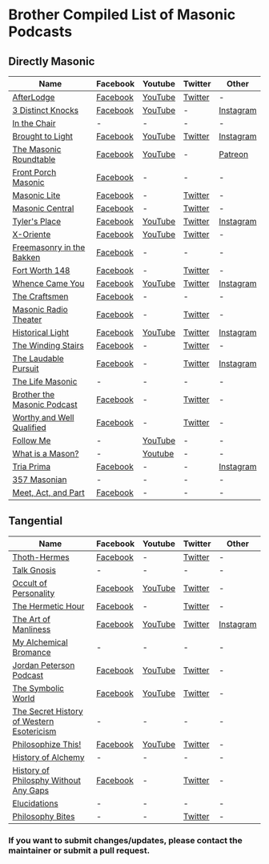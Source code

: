 # Brother Compiled List of Masonic Podcasts

## Directly Masonic
|Name|Facebook|Youtube|Twitter|Other|
|---|---|---|---|---|
|[AfterLodge](https://www.afterlodge.com/)|[Facebook](https://facebook.com/AfterLodge)|[YouTube](https://www.youtube.com/channel/UCsprzbGYpePDxb-cJxgzDxw)|[Twitter](https://twitter.com/AfterLodge)|-|
|[3 Distinct Knocks](https://threedistinctknocks.org/)|[Facebook](https://facebook.com/threedistinctknocks)|[YouTube](https://youtube.com/threedistinctknocks)|-|[Instagram](https://www.instagram.com/threedistinctknocks)|
|[In the Chair](https://masonicpodcast.com/)|-|-|-|-|
|[Brought to Light](http://podcast.blueloungesc.com/)|[Facebook](https://www.facebook.com/blueloungevic/)|[YouTube](https://www.youtube.com/channel/UCIEppg6lWM8mmZ2ARpO3LKg)|[Twitter](http://twitter.com/blueloungevic)|[Instagram](http://instagram.com/blueloungensw)|
|[The Masonic Roundtable](http://themasonicroundtable.com/)|[Facebook](https://www.facebook.com/TheMasonicRoundtable/)|[YouTube](https://www.youtube.com/user/MasonicRoundtable)|-|[Patreon](https://www.patreon.com/themasonicroundtable)|
|[Front Porch Masonic](https://frontporchpodcast357.libsyn.com)|[Facebook](https://www.facebook.com/frontporchmasonic/)|-|-|-|
|[Masonic Lite](https://www.masoniclite.com/)|[Facebook](https://www.facebook.com/masonicpodcast/)|-|[Twitter](https://twitter.com/masoniclite)|-|
|[Masonic Central](https://www.blogtalkradio.com/masonic-central)|[Facebook](http://www.facebook.com/home.php#/group.php?gid=28936168770)|-|[Twitter](http://www.twitter.com/masoniccentral)|-|
|[Tyler's Place](https://scottishrite.org/media-publications/the-tylers-place-podcast/)|[Facebook](https://www.facebook.com/pages/Scottish-Rite-Freemasonry/10285083467)|[YouTube](https://www.youtube.com/user/ScottishRiteMasons)|[Twitter](https://twitter.com/TheScottishRite)|[Instagram](https://www.instagram.com/scottishritesj/)|
|[X-Oriente](https://www.xoriente.com/)|[Facebook](https://www.facebook.com/xoriente/)|[YouTube](https://www.youtube.com/channel/UCQH0F2ZcvfvuyEOsD4Mi83A)|[Twitter](https://twitter.com/xoriente)|-|
|[Freemasonry in the Bakken](https://www.bakkenmasons.com/)|[Facebook](https://www.facebook.com/bakkemasons.com)|-|-|-|
|[Fort Worth 148](https://directory.libsyn.com/shows/view/id/fortworth148)|[Facebook](https://www.facebook.com/fortworthlodge148/)|-|[Twitter](https://twitter.com/FortWorth148)|-|
|[Whence Came You](https://wcypodcast.com/)|[Facebook](https://www.facebook.com/189886497732490)|[YouTube](https://www.youtube.com/user/Wcypodcast)|[Twitter](https://twitter.com/WhenceCameYou)|[Instagram](https://www.instagram.com/wcypodcast/)|
|[The Craftsmen](http://www.thecraftsmenpodcast.com/)|[Facebook](https://www.facebook.com/TheCraftsmenPodcast/)|-|-|-|
|[Masonic Radio Theater](http://mrt.uponthesquare.com/)|[Facebook](https://www.facebook.com/masonicradiotheatre)|-|[Twitter](https://twitter.com/masonicradio)|-|
|[Historical Light](https://www.historicallight.com/)|[Facebook](https://www.facebook.com/HistoricalLight/)|[YouTube](https://www.youtube.com/historicallight)|[Twitter](https://twitter.com/historicallight)|[Instagram](https://www.instagram.com/historicallight/)|
|[The Winding Stairs](https://www.stitcher.com/podcast/the-winding-stairs)|[Facebook](https://www.facebook.com/TheWindingStairs/)|-|[Twitter](https://twitter.com/windingstairs33)|-|
|[The Laudable Pursuit](https://www.thelaudablepursuit.com/podcast)|[Facebook](https://www.facebook.com/hbuck72)|-|[Twitter](https://twitter.com/LaudablePursuit)|[Instagram](https://www.instagram.com/thelaudablepursuit/)|
|[The Life Masonic](https://www.stitcher.com/podcast/life-masonic/the-life-masonic)|-|-|-|-|
|[Brother the Masonic Podcast](https://player.fm/series/brother-the-masonic-podcast)|[Facebook](https://www.facebook.com/brothermasonic/)|-|[Twitter](https://twitter.com/BrotherMasonic)|-|
|[Worthy and Well Qualified](https://worthymasonic.libsyn.com/)|[Facebook](https://www.facebook.com/worthymasonic)|-|[Twitter](https://twitter.com/worthymasonic)|-|
|[Follow Me](https://www.youtube.com/followmemasonic)|-|[YouTube](https://www.youtube.com/followmemasonic)|-|-|
|[What is a Mason?](http://whatisamason.org/)|-|[Youtube](https://www.youtube.com/user/OneFreemason)|-|-|
|[Tria Prima](https://triaprima.co/tria-prima-podcast/)|[Facebook](https://www.facebook.com/triaprimapodcast/)|-|-|[Instagram](https://www.instagram.com/tria_prima_podcast/)|
|[357 Masonian](http://357productions.libsyn.com/)|-|-|-|-|
|[Meet, Act, and Part](https://podtail.com/en/podcast/meet-act-and-part/)|[Facebook](https://www.facebook.com/meetactpart/)|-|-|-|

## Tangential
|Name|Facebook|Youtube|Twitter|Other|
|---|---|---|---|---|
|[Thoth-Hermes](https://thothermes.com/)|[Facebook](https://www.facebook.com/thpodcast)|-|[Twitter](https://twitter.com/thothermesat)|-|
|[Talk Gnosis](https://gnosticwisdom.net/category/talkgnosispod/)|-|-|-|-|
|[Occult of Personality](https://occultofpersonality.net/)|[Facebook](https://www.facebook.com/OccultofPersonality)|[YouTube](https://www.youtube.com/channel/UCeKBc9SEZJbz0A9n3ytbSXg)|[Twitter](https://twitter.com/occultofprsnlty)|-|
|[The Hermetic Hour](https://www.blogtalkradio.com/the-hermetic-hour)|[Facebook](https://www.facebook.com/The-Hermetic-Hour-110476848974214/)|-|[Twitter](https://twitter.com/TheHermeticHour)|-|
|[The Art of Manliness](https://www.artofmanliness.com/podcast/)|[Facebook](https://www.facebook.com/artofmanliness)|[YouTube](https://www.youtube.com/user/artofmanliness)|[Twitter](https://twitter.com/artofmanliness)|[Instagram](https://www.instagram.com/artofmanliness/)|
|[My Alchemical Bromance](https://myalchemicalbromance.com/)|-|-|-|-|
|[Jordan Peterson Podcast](https://www.jordanbpeterson.com/podcast/)|[Facebook](https://www.facebook.com/drjordanpeterson/)|[YouTube](https://www.youtube.com/c/jordanpetersonvideos)|[Twitter](https://twitter.com/jordanbpeterson)|-|
|[The Symbolic World](https://thesymbolicworld.com/)|[Facebook](https://www.facebook.com/jonathanpageau)|[YouTube](https://www.youtube.com/user/pageaujonathan/)|[Twitter](https://twitter.com/pageaujonathan)|-|
|[The Secret History of Western Esotericism](https://shwep.net/podcast/)|-|-|-|-|
|[Philosophize This!](https://philosophizethis.org/)|[Facebook](https://www.facebook.com/Philosophizethisshow/)|[YouTube](https://www.youtube.com/channel/UCjnpuIGovFFUBLG5BeHzTag)|[Twitter](https://twitter.com/iamstephenwest)|-|
|[History of Alchemy](https://www.podcastnik.com/history-of-alchemy-podcast)|-|-|-|-|
|[History of Philosphy Without Any Gaps](https://historyofphilosophy.net/)|[Facebook](https://www.facebook.com/pages/The-History-Of-Philosophy-With-No-Gaps/)|-|[Twitter](https://twitter.com/HistPhilosophy)|-|
|[Elucidations](https://lucian.uchicago.edu/blogs/elucidations/)|-|-|-|-|
|[Philosophy Bites](https://philosophybites.com/)|-|-|[Twitter](https://twitter.com/philosophybites)|-|


### If you want to submit changes/updates, please contact the maintainer or submit a pull request.